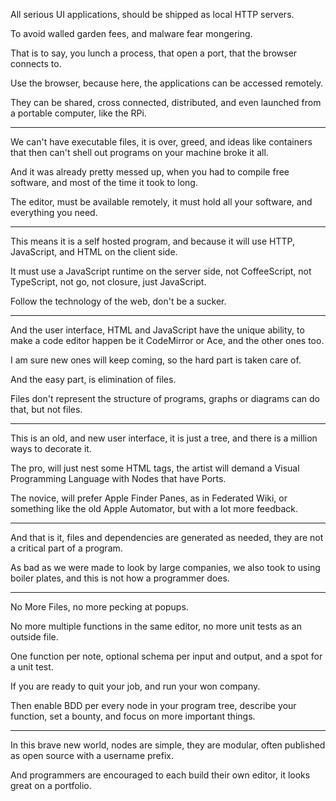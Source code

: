 All serious UI applications,
should be shipped as local HTTP servers.

To avoid walled garden fees,
and malware fear mongering.

That is to say, you lunch a process,
that open a port, that the browser connects to.

Use the browser, because here,
the applications can be accessed remotely.

They can be shared, cross connected,
distributed, and even launched from a portable computer, like the RPi.

---

We can't have executable files, it is over, greed,
and ideas like containers that then can't shell out programs on your machine broke it all.

And it was already pretty messed up,
when you had to compile free software, and most of the time it took to long.

The editor, must be available remotely,
it must hold all your software, and everything you need.

---

This means it is a self hosted program,
and because it will use HTTP, JavaScript, and HTML on the client side.

It must use a JavaScript runtime on the server side,
not CoffeeScript, not TypeScript, not go, not closure, just JavaScript.

Follow the technology of the web,
don't be a sucker.

---

And the user interface, HTML and JavaScript have the unique ability,
to make a code editor happen be it CodeMirror or Ace, and the other ones too.

I am sure new ones will keep coming,
so the hard part is taken care of.

And the easy part,
is elimination of files.

Files don't represent the structure of programs,
graphs or diagrams can do that, but not files.

---

This is an old, and new user interface,
it is just a tree, and there is a million ways to decorate it.

The pro, will just nest some HTML tags,
the artist will demand a Visual Programming Language with Nodes that have Ports.

The novice, will prefer Apple Finder Panes, as in Federated Wiki,
or something like the old Apple Automator, but with a lot more feedback.

---

And that is it, files and dependencies are generated as needed,
they are not a critical part of a program.

As bad as we were made to look by large companies,
we also took to using boiler plates, and this is not how a programmer does.

---

No More Files,
no more pecking at popups.

No more multiple functions in the same editor,
no more unit tests as an outside file.

One function per note,
optional schema per input and output, and a spot for a unit test.

If you are ready to quit your job,
and run your won company.

Then enable BDD per every node in your program tree,
describe your function, set a bounty, and focus on more important things.

---

In this brave new world, nodes are simple,
they are modular, often published as open source with a username prefix.

And programmers are encouraged to each build their own editor,
it looks great on a portfolio.